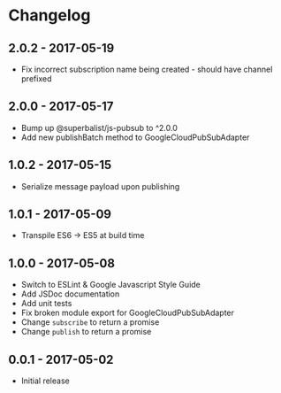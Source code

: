 # Changelog

## 2.0.2 - 2017-05-19

* Fix incorrect subscription name being created - should have channel prefixed

## 2.0.0 - 2017-05-17

* Bump up @superbalist/js-pubsub to ^2.0.0
* Add new publishBatch method to GoogleCloudPubSubAdapter

## 1.0.2 - 2017-05-15

* Serialize message payload upon publishing

## 1.0.1 - 2017-05-09

* Transpile ES6 -> ES5 at build time

## 1.0.0 - 2017-05-08

* Switch to ESLint & Google Javascript Style Guide
* Add JSDoc documentation
* Add unit tests
* Fix broken module export for GoogleCloudPubSubAdapter
* Change `subscribe` to return a promise
* Change `publish` to return a promise

## 0.0.1 - 2017-05-02

* Initial release
